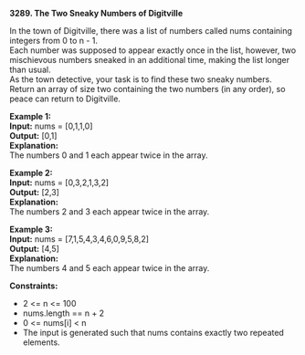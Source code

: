 **3289. The Two Sneaky Numbers of Digitville**  

In the town of Digitville, there was a list of numbers called nums containing integers from 0 to n - 1.   
Each number was supposed to appear exactly once in the list, however, two mischievous numbers sneaked in an additional time, making the list longer than usual.  
As the town detective, your task is to find these two sneaky numbers.   
Return an array of size two containing the two numbers (in any order), so peace can return to Digitville.  

**Example 1:**  
**Input:** nums = [0,1,1,0]  
**Output:** [0,1]  
**Explanation:**  
The numbers 0 and 1 each appear twice in the array.  

**Example 2:**  
**Input:** nums = [0,3,2,1,3,2]  
**Output:** [2,3]  
**Explanation:**  
The numbers 2 and 3 each appear twice in the array.  

**Example 3:**  
**Input:** nums = [7,1,5,4,3,4,6,0,9,5,8,2]  
**Output:** [4,5]  
**Explanation:**  
The numbers 4 and 5 each appear twice in the array.  

**Constraints:**
- 2 <= n <= 100
- nums.length == n + 2
- 0 <= nums[i] < n
- The input is generated such that nums contains exactly two repeated elements.